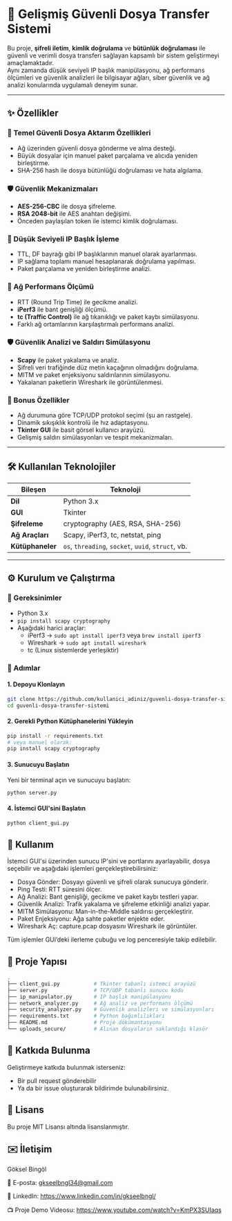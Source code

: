 # 🚀 Gelişmiş Güvenli Dosya Transfer Sistemi

Bu proje, **şifreli iletim**, **kimlik doğrulama** ve **bütünlük doğrulaması** ile güvenli ve verimli dosya transferi sağlayan kapsamlı bir sistem geliştirmeyi amaçlamaktadır.  
Aynı zamanda düşük seviyeli IP başlık manipülasyonu, ağ performans ölçümleri ve güvenlik analizleri ile bilgisayar ağları, siber güvenlik ve ağ analizi konularında uygulamalı deneyim sunar.

---

## ✨ Özellikler

### 🔐 Temel Güvenli Dosya Aktarım Özellikleri
- Ağ üzerinden güvenli dosya gönderme ve alma desteği.
- Büyük dosyalar için manuel paket parçalama ve alıcıda yeniden birleştirme.
- SHA-256 hash ile dosya bütünlüğü doğrulaması ve hata algılama.

### 🛡️ Güvenlik Mekanizmaları
- **AES-256-CBC** ile dosya şifreleme.
- **RSA 2048-bit** ile AES anahtarı değişimi.
- Önceden paylaşılan token ile istemci kimlik doğrulaması.

### 🧠 Düşük Seviyeli IP Başlık İşleme
- TTL, DF bayrağı gibi IP başlıklarının manuel olarak ayarlanması.
- IP sağlama toplamı manuel hesaplanarak doğrulama yapılması.
- Paket parçalama ve yeniden birleştirme analizi.

### 📡 Ağ Performans Ölçümü
- RTT (Round Trip Time) ile gecikme analizi.
- **iPerf3** ile bant genişliği ölçümü.
- **tc (Traffic Control)** ile ağ tıkanıklığı ve paket kaybı simülasyonu.
- Farklı ağ ortamlarının karşılaştırmalı performans analizi.

### 🛡️ Güvenlik Analizi ve Saldırı Simülasyonu
- **Scapy** ile paket yakalama ve analiz.
- Şifreli veri trafiğinde düz metin kaçağının olmadığını doğrulama.
- MITM ve paket enjeksiyonu saldırılarının simülasyonu.
- Yakalanan paketlerin Wireshark ile görüntülenmesi.

### 🎁 Bonus Özellikler
- Ağ durumuna göre TCP/UDP protokol seçimi (şu an rastgele).
- Dinamik sıkışıklık kontrolü ile hız adaptasyonu.
- **Tkinter GUI** ile basit görsel kullanıcı arayüzü.
- Gelişmiş saldırı simülasyonları ve tespit mekanizmaları.

---

## 🛠️ Kullanılan Teknolojiler

| Bileşen         | Teknoloji                           |
|-----------------|--------------------------------------|
| **Dil**         | Python 3.x                           |
| **GUI**         | Tkinter                              |
| **Şifreleme**   | cryptography (AES, RSA, SHA-256)     |
| **Ağ Araçları** | Scapy, iPerf3, tc, netstat, ping     |
| **Kütüphaneler**| `os`, `threading`, `socket`, `uuid`, `struct`, vb. |

---

## ⚙️ Kurulum ve Çalıştırma

### 🔧 Gereksinimler
- Python 3.x
- `pip install scapy cryptography`
- Aşağıdaki harici araçlar:
  - iPerf3 → `sudo apt install iperf3` veya `brew install iperf3`
  - Wireshark → `sudo apt install wireshark`
  - tc (Linux sistemlerde yerleşiktir)

### 🧱 Adımlar

#### 1. Depoyu Klonlayın
```bash
git clone https://github.com/kullanici_adiniz/guvenli-dosya-transfer-sistemi.git
cd guvenli-dosya-transfer-sistemi
```

#### 2. Gerekli Python Kütüphanelerini Yükleyin
```bash
pip install -r requirements.txt
# veya manuel olarak:
pip install scapy cryptography
```

#### 3. Sunucuyu Başlatın
Yeni bir terminal açın ve sunucuyu başlatın:
```bash
python server.py
```

#### 4. İstemci GUI'sini Başlatın
```bash
python client_gui.py
```

## 🚀 Kullanım

İstemci GUI'si üzerinden sunucu IP'sini ve portlarını ayarlayabilir, dosya seçebilir ve aşağıdaki işlemleri gerçekleştirebilirsiniz:

- Dosya Gönder: Dosyayı güvenli ve şifreli olarak sunucuya gönderir.
- Ping Testi: RTT süresini ölçer.
- Ağ Analizi: Bant genişliği, gecikme ve paket kaybı testleri yapar.
- Güvenlik Analizi: Trafik yakalama ve şifreleme etkinliği analizi yapar.
- MITM Simülasyonu: Man-in-the-Middle saldırısı gerçekleştirir.
- Paket Enjeksiyonu: Ağa sahte paketler enjekte eder.
- Wireshark Aç: capture.pcap dosyasını Wireshark ile görüntüler.

Tüm işlemler GUI’deki ilerleme çubuğu ve log penceresiyle takip edilebilir.

## 📁 Proje Yapısı

```bash
.
├── client_gui.py           # Tkinter tabanlı istemci arayüzü
├── server.py               # TCP/UDP tabanlı sunucu kodu
├── ip_manipulator.py       # IP başlık manipülasyonu
├── network_analyzer.py     # Ağ analiz ve performans ölçümü
├── security_analyzer.py    # Güvenlik analizleri ve simülasyonları
├── requirements.txt        # Python bağımlılıkları
├── README.md               # Proje dökümantasyonu
└── uploads_secure/         # Alınan dosyaların saklandığı klasör
```

## 🤝 Katkıda Bulunma

Geliştirmeye katkıda bulunmak isterseniz:

- Bir pull request gönderebilir
- Ya da bir issue oluşturarak bildirimde bulunabilirsiniz.

## 📄 Lisans

Bu proje MIT Lisansı altında lisanslanmıştır.

## ✉️ İletişim

Göksel Bingöl

📧 E-posta: gkseelbngl34@gmail.com

🔗 LinkedIn: https://www.linkedin.com/in/gkseelbngl/

📺 Proje Demo Videosu: https://www.youtube.com/watch?v=KmPX3SUIaqs

